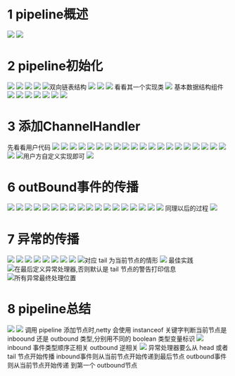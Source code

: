 # 1 pipeline概述
![](https://upload-images.jianshu.io/upload_images/4685968-f24a23cb3720de85.png?imageMogr2/auto-orient/strip%7CimageView2/2/w/1240)
![](https://upload-images.jianshu.io/upload_images/4685968-c019af95d7942261.png?imageMogr2/auto-orient/strip%7CimageView2/2/w/1240)
# 2  pipeline初始化
![](https://upload-images.jianshu.io/upload_images/4685968-863545b33707eaa7.png?imageMogr2/auto-orient/strip%7CimageView2/2/w/1240)
![](https://upload-images.jianshu.io/upload_images/4685968-af37cd390d69636f.png?imageMogr2/auto-orient/strip%7CimageView2/2/w/1240)
![](https://upload-images.jianshu.io/upload_images/4685968-87484b188f0d1c8c.png?imageMogr2/auto-orient/strip%7CimageView2/2/w/1240)
![](https://upload-images.jianshu.io/upload_images/4685968-2b7a40da049a9e0b.png?imageMogr2/auto-orient/strip%7CimageView2/2/w/1240)
![双向链表结构](https://upload-images.jianshu.io/upload_images/4685968-f283442b2c53c8e8.png?imageMogr2/auto-orient/strip%7CimageView2/2/w/1240)
![](https://upload-images.jianshu.io/upload_images/4685968-795cae43bcc835cf.png?imageMogr2/auto-orient/strip%7CimageView2/2/w/1240)
![](https://upload-images.jianshu.io/upload_images/4685968-9acb220d5d85971a.png?imageMogr2/auto-orient/strip%7CimageView2/2/w/1240)
![](https://upload-images.jianshu.io/upload_images/4685968-9a8ded204537aba4.png?imageMogr2/auto-orient/strip%7CimageView2/2/w/1240)
看看其一个实现类
![](https://upload-images.jianshu.io/upload_images/4685968-bfa9f48950727d7a.png?imageMogr2/auto-orient/strip%7CimageView2/2/w/1240)
基本数据结构组件
![](https://upload-images.jianshu.io/upload_images/4685968-7c511485a10befe6.png?imageMogr2/auto-orient/strip%7CimageView2/2/w/1240)
![](https://upload-images.jianshu.io/upload_images/4685968-8d453a32488036b6.png?imageMogr2/auto-orient/strip%7CimageView2/2/w/1240)
![](https://upload-images.jianshu.io/upload_images/4685968-fe50e58473302307.png?imageMogr2/auto-orient/strip%7CimageView2/2/w/1240)
![](https://upload-images.jianshu.io/upload_images/4685968-626baf4c8d874a9b.png?imageMogr2/auto-orient/strip%7CimageView2/2/w/1240)
![](https://upload-images.jianshu.io/upload_images/4685968-b3072070dd46953f.png?imageMogr2/auto-orient/strip%7CimageView2/2/w/1240)
![](https://upload-images.jianshu.io/upload_images/4685968-37d04eb49ef9d178.png?imageMogr2/auto-orient/strip%7CimageView2/2/w/1240)
![](https://upload-images.jianshu.io/upload_images/4685968-fa173a42edd926da.png?imageMogr2/auto-orient/strip%7CimageView2/2/w/1240)
# 3 添加ChannelHandler
先看看用户代码
![](https://upload-images.jianshu.io/upload_images/4685968-ca7da0ba5d56c15a.png?imageMogr2/auto-orient/strip%7CimageView2/2/w/1240)
![](https://upload-images.jianshu.io/upload_images/4685968-00ddba860a27a7ab.png?imageMogr2/auto-orient/strip%7CimageView2/2/w/1240)
![](https://upload-images.jianshu.io/upload_images/4685968-e50c17a056f3cfde.png?imageMogr2/auto-orient/strip%7CimageView2/2/w/1240)
![](https://upload-images.jianshu.io/upload_images/4685968-cd4e9f6eab550427.png?imageMogr2/auto-orient/strip%7CimageView2/2/w/1240)
![](https://upload-images.jianshu.io/upload_images/4685968-e1a563d560be0ace.png?imageMogr2/auto-orient/strip%7CimageView2/2/w/1240)
![](https://upload-images.jianshu.io/upload_images/4685968-c4b1672f7c23015c.png?imageMogr2/auto-orient/strip%7CimageView2/2/w/1240)
![](https://upload-images.jianshu.io/upload_images/4685968-a69d352e9421fffd.png?imageMogr2/auto-orient/strip%7CimageView2/2/w/1240)
![](https://upload-images.jianshu.io/upload_images/4685968-4381efb7d3a8e94e.png?imageMogr2/auto-orient/strip%7CimageView2/2/w/1240)
![](https://upload-images.jianshu.io/upload_images/4685968-a0f6849250f0b003.png?imageMogr2/auto-orient/strip%7CimageView2/2/w/1240)
![](https://upload-images.jianshu.io/upload_images/4685968-f4ebcc820d2d5bbb.png?imageMogr2/auto-orient/strip%7CimageView2/2/w/1240)
![](https://upload-images.jianshu.io/upload_images/4685968-f43bb30c956a1aab.png?imageMogr2/auto-orient/strip%7CimageView2/2/w/1240)
![](https://upload-images.jianshu.io/upload_images/4685968-1c128b8c51fbe6f8.png?imageMogr2/auto-orient/strip%7CimageView2/2/w/1240)
![](https://upload-images.jianshu.io/upload_images/4685968-f05015c612d4a937.png?imageMogr2/auto-orient/strip%7CimageView2/2/w/1240)
![](https://upload-images.jianshu.io/upload_images/4685968-6951a2ee0760b306.png?imageMogr2/auto-orient/strip%7CimageView2/2/w/1240)
![](https://upload-images.jianshu.io/upload_images/4685968-249669a453333360.png?imageMogr2/auto-orient/strip%7CimageView2/2/w/1240)
![](https://upload-images.jianshu.io/upload_images/4685968-dd50f0772d0ddb91.png?imageMogr2/auto-orient/strip%7CimageView2/2/w/1240)
![](https://upload-images.jianshu.io/upload_images/4685968-1dcd944d159812d4.png?imageMogr2/auto-orient/strip%7CimageView2/2/w/1240)
![](https://upload-images.jianshu.io/upload_images/4685968-8421b3a0e59babe1.png?imageMogr2/auto-orient/strip%7CimageView2/2/w/1240)
![](https://upload-images.jianshu.io/upload_images/4685968-9020c07f278ebbaf.png?imageMogr2/auto-orient/strip%7CimageView2/2/w/1240)
![](https://upload-images.jianshu.io/upload_images/4685968-0af23ab4a9379e54.png?imageMogr2/auto-orient/strip%7CimageView2/2/w/1240)
![](https://upload-images.jianshu.io/upload_images/4685968-a8d8677a4993558c.png?imageMogr2/auto-orient/strip%7CimageView2/2/w/1240)
![用户方自定义实现即可](https://upload-images.jianshu.io/upload_images/4685968-98a581d42b4e7288.png?imageMogr2/auto-orient/strip%7CimageView2/2/w/1240)
![](https://upload-images.jianshu.io/upload_images/4685968-440e88fe89d74605.png?imageMogr2/auto-orient/strip%7CimageView2/2/w/1240)
# 6 outBound事件的传播
![](https://upload-images.jianshu.io/upload_images/4685968-2cfd135d3979bdef.png?imageMogr2/auto-orient/strip%7CimageView2/2/w/1240)
![](https://upload-images.jianshu.io/upload_images/4685968-2110e4882dab2338.png?imageMogr2/auto-orient/strip%7CimageView2/2/w/1240)
![](https://upload-images.jianshu.io/upload_images/4685968-7fadaa9afdc51a0f.png?imageMogr2/auto-orient/strip%7CimageView2/2/w/1240)
![](https://upload-images.jianshu.io/upload_images/4685968-870d92e54387ddd4.png?imageMogr2/auto-orient/strip%7CimageView2/2/w/1240)
![](https://upload-images.jianshu.io/upload_images/4685968-5045a64bb3b52186.png?imageMogr2/auto-orient/strip%7CimageView2/2/w/1240)
![](https://upload-images.jianshu.io/upload_images/4685968-90e9b0a9fbe81ac6.png?imageMogr2/auto-orient/strip%7CimageView2/2/w/1240)
![](https://upload-images.jianshu.io/upload_images/4685968-a1867d7279159a6d.png?imageMogr2/auto-orient/strip%7CimageView2/2/w/1240)
![](https://upload-images.jianshu.io/upload_images/4685968-c0313c1dbfe62fda.png?imageMogr2/auto-orient/strip%7CimageView2/2/w/1240)
![](https://upload-images.jianshu.io/upload_images/4685968-c901543ae31b1b56.png?imageMogr2/auto-orient/strip%7CimageView2/2/w/1240)
![](https://upload-images.jianshu.io/upload_images/4685968-564464652771add4.png?imageMogr2/auto-orient/strip%7CimageView2/2/w/1240)
![](https://upload-images.jianshu.io/upload_images/4685968-72d9ca0bb597c133.png?imageMogr2/auto-orient/strip%7CimageView2/2/w/1240)
![](https://upload-images.jianshu.io/upload_images/4685968-d270439d4bb5ada9.png?imageMogr2/auto-orient/strip%7CimageView2/2/w/1240)
![](https://upload-images.jianshu.io/upload_images/4685968-29182961dc0f3259.png?imageMogr2/auto-orient/strip%7CimageView2/2/w/1240)
![](https://upload-images.jianshu.io/upload_images/4685968-49aef6ebd54b3318.png?imageMogr2/auto-orient/strip%7CimageView2/2/w/1240)
![](https://upload-images.jianshu.io/upload_images/4685968-9cdf84e80b36450e.png?imageMogr2/auto-orient/strip%7CimageView2/2/w/1240)
![](https://upload-images.jianshu.io/upload_images/4685968-0b7e3524249efcbb.png?imageMogr2/auto-orient/strip%7CimageView2/2/w/1240)
![](https://upload-images.jianshu.io/upload_images/4685968-2b922c567e6f951d.png?imageMogr2/auto-orient/strip%7CimageView2/2/w/1240)
![](https://upload-images.jianshu.io/upload_images/4685968-803ca410dffa4621.png?imageMogr2/auto-orient/strip%7CimageView2/2/w/1240)
同理以后的过程
![](https://upload-images.jianshu.io/upload_images/4685968-ef3cca5fcbf86e92.png?imageMogr2/auto-orient/strip%7CimageView2/2/w/1240)
# 7 异常的传播
![](https://upload-images.jianshu.io/upload_images/4685968-23cc2f3662965dd8.png?imageMogr2/auto-orient/strip%7CimageView2/2/w/1240)
![](https://upload-images.jianshu.io/upload_images/4685968-9dbbba3e703266da.png?imageMogr2/auto-orient/strip%7CimageView2/2/w/1240)
![](https://upload-images.jianshu.io/upload_images/4685968-92fbf794f88e0cd7.png?imageMogr2/auto-orient/strip%7CimageView2/2/w/1240)
![](https://upload-images.jianshu.io/upload_images/4685968-100ca8c39e68da7a.png?imageMogr2/auto-orient/strip%7CimageView2/2/w/1240)
![](https://upload-images.jianshu.io/upload_images/4685968-66747606f9099273.png?imageMogr2/auto-orient/strip%7CimageView2/2/w/1240)
![](https://upload-images.jianshu.io/upload_images/4685968-576c4b9ec3899a94.png?imageMogr2/auto-orient/strip%7CimageView2/2/w/1240)
![](https://upload-images.jianshu.io/upload_images/4685968-6dc7f44a36c976d9.png?imageMogr2/auto-orient/strip%7CimageView2/2/w/1240)
![](https://upload-images.jianshu.io/upload_images/4685968-48626d4a8b357116.png?imageMogr2/auto-orient/strip%7CimageView2/2/w/1240)
![对应 tail 为当前节点的情形](https://upload-images.jianshu.io/upload_images/4685968-b3a3031f8b73b1e1.png?imageMogr2/auto-orient/strip%7CimageView2/2/w/1240)
![](https://upload-images.jianshu.io/upload_images/4685968-9209c453c1edc928.png?imageMogr2/auto-orient/strip%7CimageView2/2/w/1240)
最佳实践
![在最后定义异常处理器,否则默认是 tail 节点的警告打印信息](https://upload-images.jianshu.io/upload_images/4685968-6c290447b86fb4cb.png?imageMogr2/auto-orient/strip%7CimageView2/2/w/1240)
![所有异常最终处理位置](https://upload-images.jianshu.io/upload_images/4685968-fdb258a02bb51fb7.png?imageMogr2/auto-orient/strip%7CimageView2/2/w/1240)
# 8 pipeline总结
![](https://upload-images.jianshu.io/upload_images/4685968-c275e8e8570cc9f1.png?imageMogr2/auto-orient/strip%7CimageView2/2/w/1240)
![](https://upload-images.jianshu.io/upload_images/4685968-f1ea4aa2153d4328.png?imageMogr2/auto-orient/strip%7CimageView2/2/w/1240)
调用 pipeline 添加节点时,netty 会使用 instanceof 关键字判断当前节点是 inboound 还是 outbound 类型,分别用不同的 boolean 类型变量标识
![](https://upload-images.jianshu.io/upload_images/4685968-1d68fb47c10b1466.png?imageMogr2/auto-orient/strip%7CimageView2/2/w/1240)
inbound 事件类型顺序正相关
outbound 逆相关
![](https://upload-images.jianshu.io/upload_images/4685968-e680e747ccf2a7ce.png?imageMogr2/auto-orient/strip%7CimageView2/2/w/1240)
异常处理器要么从 head 或者 tail 节点开始传播
inbound事件则从当前节点开始传递到最后节点
outbound事件则从当前节点开始传递 到第一个 outbound节点

